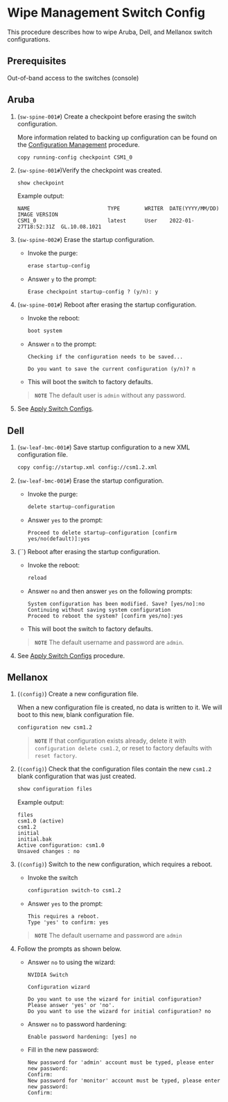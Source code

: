 # Wipe Management Switch Config

This procedure describes how to wipe Aruba, Dell, and Mellanox switch configurations.

## Prerequisites

Out-of-band access to the switches (console)

## Aruba

1. (`sw-spine-001#`) Create a checkpoint before erasing the switch configuration.

   More information related to backing up configuration can be found on the [Configuration Management](config_management.md) procedure.

   ```bash
   copy running-config checkpoint CSM1_0
   ```

1. (`sw-spine-001#`)Verify the checkpoint was created.

   ```
   show checkpoint
   ```

   Example output:

      ```
      NAME                         TYPE        WRITER  DATE(YYYY/MM/DD)      IMAGE VERSION
      CSM1_0                       latest      User    2022-01-27T18:52:31Z  GL.10.08.1021
      ```

1. (`sw-spine-002#`) Erase the startup configuration.

   - Invoke the purge:

      ```bash
      erase startup-config
      ```

   - Answer `y` to the prompt:

      ```text
      Erase checkpoint startup-config ? (y/n): y
      ```

1. (`sw-spine-001#`) Reboot after erasing the startup configuration.

   - Invoke the reboot:

      ```bash
      boot system   
      ```

   - Answer `n` to the prompt:

      ```text
      Checking if the configuration needs to be saved...

      Do you want to save the current configuration (y/n)? n
      ```

   - This will boot the switch to factory defaults.

   > **`NOTE`** The default user is `admin` without any password.

1. See [Apply Switch Configs](apply_switch_configs.md).

## Dell

1. (`sw-leaf-bmc-001#`) Save startup configuration to a new XML configuration file.

   ```bash
   copy config://startup.xml config://csm1.2.xml
   ```

1. (`sw-leaf-bmc-001#`) Erase the startup configuration.

   - Invoke the purge:

      ```bash
      delete startup-configuration
      ```

   - Answer `yes` to the prompt:

      ```text
      Proceed to delete startup-configuration [confirm yes/no(default)]:yes
      ```

1. (``) Reboot after erasing the startup configuration.

   - Invoke the reboot:

      ```bash
      reload
      ```

   - Answer `no` and then answer `yes` on the following prompts:

      ```
      System configuration has been modified. Save? [yes/no]:no
      Continuing without saving system configuration
      Proceed to reboot the system? [confirm yes/no]:yes
      ```

   - This will boot the switch to factory defaults.

   > **`NOTE`** The default username and password are `admin`.

1. See [Apply Switch Configs](apply_switch_configs.md) procedure.

## Mellanox

1. (`(config)`) Create a new configuration file.

   When a new configuration file is created, no data is written to it. We will boot to this new, blank configuration file.

   ```bash
   configuration new csm1.2
   ```

   > **`NOTE`** If that configuration exists already, delete it with `configuration delete csm1.2`, or reset to factory defaults with `reset factory`.

1. (`(config)`) Check that the configuration files contain the new `csm1.2` blank configuration that was just created.

   ```bash
   show configuration files
   ```

   Example output:

      ```text
      files
      csm1.0 (active)
      csm1.2
      initial
      initial.bak
      Active configuration: csm1.0
      Unsaved changes : no
      ```

1. (`(config)`) Switch to the new configuration, which requires a reboot.

   - Invoke the switch

      ```bash
      configuration switch-to csm1.2
      ```

   - Answer `yes` to the prompt:

      ```text
      This requires a reboot.
      Type 'yes' to confirm: yes
      ```

   > **`NOTE`** The default username and password are `admin`

1. Follow the prompts as shown below.

   - Answer `no` to using the wizard:

      ```text
      NVIDIA Switch

      Configuration wizard

      Do you want to use the wizard for initial configuration?
      Please answer 'yes' or 'no'.
      Do you want to use the wizard for initial configuration? no
      ```

   - Answer `no` to password hardening:

      ```text
      Enable password hardening: [yes] no
      ```

   - Fill in the new password:

      ```text
      New password for 'admin' account must be typed, please enter new password:
      Confirm:
      New password for 'monitor' account must be typed, please enter new password:
      Confirm:
      ```
